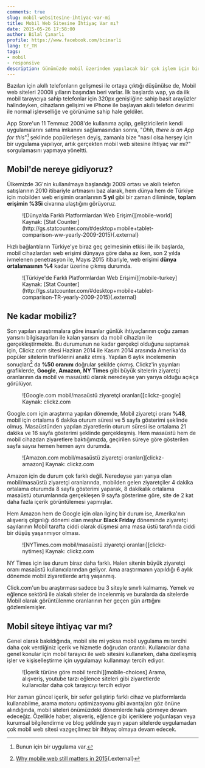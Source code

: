 ```yaml
---
comments: true
slug: mobil-websitesine-ihtiyac-var-mi
title: Mobil Web Sitesine İhtiyaç Var mı?
date: 2015-05-26 17:58:00
author: Bilal Çınarlı
profile: https://www.facebook.com/bcinarli
lang: tr_TR
tags:
- mobil
- responsive
description: Günümüzde mobil üzerinden yapılacak bir çok işlem için bir uygulama hazırlanıyor. Peki hala mobil için web sitesine ihtiyacımız var mı?
---
```

Bazıları için akıllı telefonların gelişmesi ile ortaya çıktığı düşünülse de, Mobil web siteleri 2000li yılların başından beri varlar. İlk başlarda wap, ya da ilk mobil tarayıcıya sahip telefonlar için 320px genişliğine sahip basit arayüzler halindeyken, cihazların gelişimi ve iPhone ile başlayan akıllı telefon devrimi ile normal işlevselliğe ve görünüme sahip hale geldiler.

App Store'un 11 Temmuz 2008'de kullanıma açılıp, geliştiricilerin kendi uygulamalarını satma imkanını sağlamasından sonra, "_Ohh, there is an App for this_"[^1] şeklinde popülerleşen deyiş, zamanla bize "nasıl olsa herşey için bir uygulama yapılıyor, artık gerçekten mobil web sitesine ihtiyaç var mı?" sorgulamasını yapmaya yöneltti.

## Mobil'de nereye gidiyoruz?
Ülkemizde 3G'nin kullanılmaya başlandığı 2009 ortası ve akıllı telefon satışlarının 2010 itibariyle artmasını baz alarak, hem dünya hem de Türkiye için mobilden web erişimin oranlarının __5 yıl__ gibi bir zaman diliminde, __toplam erişimin %35i__ civarına ulaştığını görüyoruz.

<figure markdown="1">
![Dünya’da Farklı Platformlardan Web Erişimi][mobile-world]
<span class="credits">Kaynak: [Stat Counter](http://gs.statcounter.com/#desktop+mobile+tablet-comparison-ww-yearly-2009-2015){.external}</span>
</figure>

Hızlı bağlantıların Türkiye'ye biraz geç gelmesinin etkisi ile ilk başlarda, mobil cihazlardan web erişimi dünyaya göre daha az iken, son 2 yılda ivmelenen penetrasyon ile, Mayıs 2015 itibariyle, web erişimi __dünya ortalamasının %4__ kadar üzerine çıkmış durumda.

<figure markdown="1">
![Türkiye'de Farklı Platformlardan Web Erişimi][mobile-turkey]
<span class="credits">Kaynak: [Stat Counter](http://gs.statcounter.com/#desktop+mobile+tablet-comparison-TR-yearly-2009-2015){.external}</span>
</figure>

## Ne kadar mobiliz?
Son yapılan araştırmalara göre insanlar günlük ihtiyaçlarının çoğu zaman yarısını bilgisayarları ile kalan yarısını da mobil cihazları ile gerçekleştirmekte. Bu durumunun ne kadar gerçekçi olduğunu saptamak için, Clickz.com sitesi Haziran 2014 ile Kasım 2014 arasında Amerika'da popüler sitelerin trafiklerini analiz etmiş. Yapılan 6 aylık incelemenin sonuçları[^2] da __%50 oranını__ doğrular şekilde çıkmış. Clickz'in yayınları grafiklerde, __Google__, __Amazon__, __NY Times__ gibi büyük sitelerin ziyaretçi oranlarının da mobil ve masaüstü olarak neredeyse yarı yarıya olduğu açıkça görülüyor.

<figure markdown="1">
![Google.com mobil/masaüstü ziyaretçi oranları][clickz-google]
<span class="credits">Kaynak: clickz.com</span>
</figure>

Google.com için araştırma yapılan dönemde, Mobil ziyaretçi oranı __%48__, mobil için ortalama 6 dakika oturum süresi ve 5 sayfa gösterimi şeklinde olmuş. Masaüstünden yapılan ziyaretlerin oturum süresi ise ortalama 21 dakika ve 16 sayfa gösterimi şeklinde gerçekleşmiş. Hem masaüstü hem de mobil cihazdan ziyaretlere baktığımızda, geçirilen süreye göre gösterilen sayfa sayısı hemen hemen aynı durumda. 

<figure markdown="1">
![Amazon.com mobil/masaüstü ziyaretçi oranları][clickz-amazon]
<span class="credits">Kaynak: clickz.com</span>
</figure>

Amazon için de durum çok farklı değil. Neredeyse yarı yarıya olan mobil/masaüstü ziyaretçi oranlarında, mobilden gelen ziyaretçiler 4 dakika ortalama oturumda 8 sayfa gösterimi yaparak, 8 dakikalık ortalama masaüstü oturumlarında gerçekleşen 9 sayfa gösterime göre, site de 2 kat daha fazla içerik görüntülemesi yapmışlar.

Hem Amazon hem de Google için olan ilginç bir durum ise, Amerika'nın alışveriş çılgınlığı dönemi olan meşhur __Black Friday__ döneminde ziyaretçi sayılarının Mobil tarafta ciddi olarak düşmesi ama masa üstü tarafında ciddi bir düşüş yaşanmıyor olması.

<figure markdown="1">
![NYTimes.com mobil/masaüstü ziyaretçi oranları][clickz-nytimes]
<span class="credits">Kaynak: clickz.com</span>
</figure>

NY Times için ise durum biraz daha farklı. Halen sitenin büyük ziyaretçi oranı masaüstü kullanıcılarından geliyor. Ama araştırmanın yapıldığı 6 aylık dönemde mobil ziyaretlerde artış yaşanmış.

Click.com'un bu araştırması sadece bu 3 siteyle sınırlı kalmamış. Yemek ve eğlence sektörü ile alakalı siteler de incelenmiş ve buralarda da sitelerde Mobil olarak görüntülenme oranlarının her geçen gün arttığını gözlemlemişler.

## Mobil siteye ihtiyaç var mı?
Genel olarak bakıldığında, mobil site mi yoksa mobil uygulama mı tercihi daha çok verdiğiniz içerik ve hizmetle doğrudan orantılı. Kullanıcılar daha genel konular için mobil tarayıcı ile web sitesini kullanırken, daha özelleşmiş işler ve kişiselleştirme için uygulamayı kullanmayı tercih ediyor.

<figure markdown="1">
![İçerik türüne göre mobil tercihi][mobile-choices]
<span class="credits">Arama, alışveriş, youtube tarzı eğlence siteleri gibi ziyaretlerde kullanıcılar daha çok tarayıcıyı tercih ediyor</span>
</figure>

Her zaman güncel içerik, bir sefer geliştirip farklı cihaz ve platformlarda kullanabilme, arama motoru optimizasyonu gibi avantajları göz önüne alındığında, mobil siteleri önümüzdeki dönemlerde hala görmeye devam edeceğiz. Özellikle haber, alışveriş, eğlence gibi içeriklere yoğunlaşan veya kurumsal bilgilendirme ve blog şeklinde yayın yapan sitelerde uygulamadan çok mobil web sitesi vazgeçilmez bir ihtiyaç olmaya devam edecek.

[^1]: Bunun için bir uygulama var.
[^2]: [Why mobile web still matters in 2015](http://www.clickz.com/clickz/column/2388915/why-mobile-web-still-matters-in-2015){.external}

[mobile-world]: ../content/2015/mobile-world-percentage.png
[mobile-turkey]: ../content/2015/mobile-turkey-percentage.png
[mobile-choices]: ../content/2015/mobile-engagement-choices.png
[clickz-google]: ../content/2015/clickz-google.jpg
[clickz-amazon]: ../content/2015/clickz-amazon.jpg
[clickz-nytimes]: ../content/2015/clickz-nytimes.jpg
